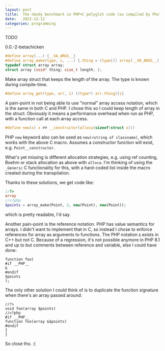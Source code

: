 ```yaml
---
layout: post
title:  The nbody benchmark in PHP+C polyglot code (as compiled by Pholyglot 0.0.-1-alphacow)
date:   2022-12-12
categories: programming
---
```


TODO

0.0.-2-betachicken

```C
#define array(...) {__VA_ARGS__}
#define array_make(type, i, ...) {.thing = (type[]) array(__VA_ARGS__), .length = i}
typedef struct array array;
struct array {void* thing; size_t length; };
```

Make array struct that keeps the length of the array. The type is known during compile-time.

```C
#define array_get(type, arr, i) ((type*) arr.thing)[i]
```

A pain-point in not being able to use "normal" array access notation, which is the same in both C and PHP. I chose this so I could keep length of array in the struct. Obviously it means a performance overhead when run as PHP, with a function call at each array access.

```C
#define new(x) x ## __constructor(alloca(sizeof(struct x)))
```

PHP `new` keyword also can be used as `new(<string of classname)`, which works with the above C macro. Assumes a constructor function will exist, e.g. `Point__constructor`.

What's yet missing is different allocation strategies, e.g. using ref counting, Boehm or stack allocation as above with `alloca`. I'm thinking of using the `_Generic` C functionality for this, with a hard-coded list inside the macro created during the transpilation.

Thanks to these solutions, we get code like:

```php
//?>
array
//<?php
$points = array_make(Point, 2, new(Point), new(Point));
```

which is pretty readable, I'd say.

Another pain-point is the reference notation. PHP has value semantics for arrays. I didn't want to implement that in C, so instead I chose to enforce references for array as arguments to functions. The PHP notation `&` exists in C++ but not C. Because of a regression, it's not possible anymore in PHP 8.1 and up to but comments between reference and variable, else I could have done:

```
function foo(
#if __PHP__
&
#endif
$points
);
```

The only other solution I could think of is to duplicate the function signature when there's an array passed around:

```
//?>
void foo(array $points)
//<?php
#if __PHP__
function foo(array &$points)
#endif
{
}
```

So close tho. :(
